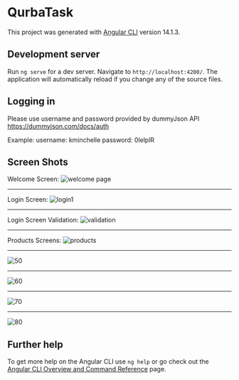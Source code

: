 # QurbaTask

This project was generated with [Angular CLI](https://github.com/angular/angular-cli) version 14.1.3.

## Development server

Run `ng serve` for a dev server. Navigate to `http://localhost:4200/`. The application will automatically reload if you change any of the source files.

## Logging in

Please use username and password provided by dummyJson API https://dummyjson.com/docs/auth

Example:
username: kminchelle   password: 0lelplR

## Screen Shots

Welcome Screen:
![welcome page](https://user-images.githubusercontent.com/79969562/187006889-77a31117-35cf-4a69-8281-b8ac6496ca42.PNG)

-----------------------------------------------------------------------------------------------------------------------------------------------------------------------
Login Screen:
![login1](https://user-images.githubusercontent.com/79969562/187006928-5fa70268-75c1-4690-bc73-1df7bd936f41.PNG)

-----------------------------------------------------------------------------------------------------------------------------------------------------------------------

Login Screen Validation:
![validation](https://user-images.githubusercontent.com/79969562/187007006-7e6129ce-df74-48a4-a2c6-33ec01fa9f21.PNG)

-----------------------------------------------------------------------------------------------------------------------------------------------------------------------

Products Screens:
![products](https://user-images.githubusercontent.com/79969562/187007060-c9823fa4-0058-4cfd-a5a7-328481fb428d.PNG)

-----------------------------------------------------------------------------------------------------------------------------------------------------------------------

![50](https://user-images.githubusercontent.com/79969562/187007214-ad8ed1c3-b505-4c8a-9247-36a475cf2584.PNG)

-----------------------------------------------------------------------------------------------------------------------------------------------------------------------

![60](https://user-images.githubusercontent.com/79969562/187007220-32b4a62f-446f-485e-b2df-10e115aba4c5.PNG)

-----------------------------------------------------------------------------------------------------------------------------------------------------------------------

![70](https://user-images.githubusercontent.com/79969562/187007227-2b01230a-a069-4f50-9898-404b8e9f9eb4.PNG)

-----------------------------------------------------------------------------------------------------------------------------------------------------------------------

![80](https://user-images.githubusercontent.com/79969562/187007238-c0cac2f4-4123-4a48-93c7-1fec0887afb8.PNG)


## Further help

To get more help on the Angular CLI use `ng help` or go check out the [Angular CLI Overview and Command Reference](https://angular.io/cli) page.
